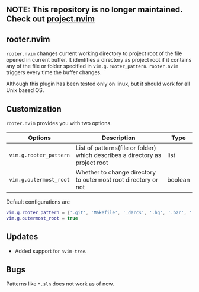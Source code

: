 ## NOTE: This repository is no longer maintained. Check out [project.nvim](https://github.com/ahmedkhalf/project.nvim)

## rooter.nvim
`rooter.nvim` changes current working directory to project root of the file opened in current buffer. It
identifies a directory as project root if it contains any of the file or folder specified
in `vim.g.rooter_pattern`. `rooter.nvim` triggers every time the buffer changes.

Although this plugin has been tested only on linux, but it should work for all Unix based OS.

## Customization
`rooter.nvim` provides you with two options.


| Options                | Description                                                                 | Type     |
|------------------------|-----------------------------------------------------------------------------|----------|
| `vim.g.rooter_pattern` | List of patterns(file or folder) which describes a directory as project root| list     |
| `vim.g.outermost_root` | Whether to change directory to outermost root directory or not              | boolean  |

Default configurations are 

```lua
vim.g.rooter_pattern = {'.git', 'Makefile', '_darcs', '.hg', '.bzr', '.svn', 'node_modules', 'CMakeLists.txt'} 
vim.g.outermost_root = true
```

## Updates
* Added support for `nvim-tree`.

## Bugs
Patterns like `*.sln` does not work as of now.
